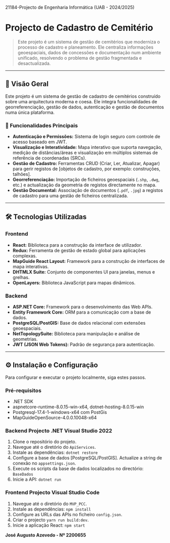 21184-Projecto de Engenharia Informática (UAB - 2024/2025)


# Projecto de Cadastro de Cemitério

>Este projeto é um sistema de gestão de cemitérios que moderniza o processo de cadastro e planeamento. Ele centraliza informações geoespaciais, dados de concessões e documentação num ambiente unificado, resolvendo o problema de gestão fragmentada e desactualizada.

---

## 🚀 Visão Geral

Este projeto é um sistema de gestão de cadastro de cemitérios construído sobre uma arquitectura moderna e coesa. Ele integra funcionalidades de georreferenciação, gestão de dados, autenticação e gestão de documentos numa única plataforma.

### 🌟 Funcionalidades Principais

* **Autenticação e Permissões:** Sistema de login seguro com controle de acesso baseado em JWT.
* **Visualização e Interatividade:** Mapa interativo que suporta navegação, medição de distâncias/áreas e visualização em múltiplos sistemas de referência de coordenadas (SRCs).
* **Gestão de Cadastro:** Ferramentas CRUD (Criar, Ler, Atualizar, Apagar) para gerir registos de [objetos de cadastro, por exemplo: construções, talhões].
* **Georreferenciação:** Importação de ficheiros geoespaciais (`.shp`, `.dwg`, etc.) e actualização da geometria de registos directamente no mapa.
* **Gestão Documental:** Associação de documentos (`.pdf`, `.jpg`) a registos de cadastro para uma gestão de ficheiros centralizada.

---

## 🛠️ Tecnologias Utilizadas

### Frontend
* **React:** Biblioteca para a construção da interface de utilizador.
* **Redux:** Ferramenta de gestão de estado global para aplicações complexas.
* **MapGuide React Layout:** Framework para a construção de interfaces de mapa interativas.
* **DHTMLX Suite:** Conjunto de componentes UI para janelas, menus e grelhas.
* **OpenLayers:** Biblioteca JavaScript para mapas dinâmicos.

### Backend
* **ASP.NET Core:** Framework para o desenvolvimento das Web APIs.
* **Entity Framework Core:** ORM para a comunicação com a base de dados.
* **PostgreSQL/PostGIS:** Base de dados relacional com extensões geoespaciais.
* **NetTopologySuite:** Biblioteca para manipulação e análise de geometrias.
* **JWT (JSON Web Tokens):** Padrão de segurança para autenticação.

---

## ⚙️ Instalação e Configuração

Para configurar e executar o projeto localmente, siga estes passos.

### Pré-requisitos
* .NET SDK
* aspnetcore-runtime-8.0.15-win-x64, dotnet-hosting-8.0.15-win
* Postgresql-17.4-1-windows-x64 com PostGis
* MapGuideOpenSource-4.0.0.10048-x64

### Backend Projecto .NET Visual Studio 2022
1.  Clone o repositório do projeto.
2.  Navegue até o diretório do `ApiServices`.
3.  Instale as dependências: `dotnet restore`
4.  Configure a base de dados [PostgreSQL/PostGIS]. Actualize a string de conexão no `appsettings.json`.
5.  Execute os scripts da base de dados localizados no directório: `BaseDados`
6.  Inicie a API: `dotnet run`

### Frontend Projecto Visual Studio Code
1.  Navegue até o diretório do `MVP_PCC`.
2.  Instale as dependências: `npm install`
3.  Configure as URLs das APIs no ficheiro `config.json`.
3.  Criar o projecto `yarn run build:dev`.
4.  Inicie a aplicação React: `npm start`


**José Augusto Azevedo - Nº 2200655**